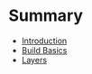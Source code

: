 # Summary

- [Introduction](./introduction.md)
- [Build Basics](./build_basics.md)
- [Layers](./layers.md)
